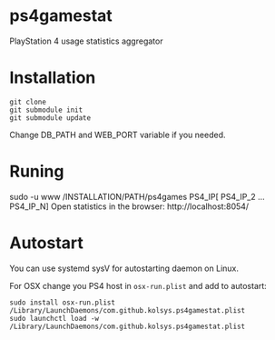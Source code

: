 # ps4gamestat
PlayStation 4 usage statistics aggregator

# Installation

```
git clone 
git submodule init
git submodule update
```

Change DB_PATH and WEB_PORT variable if you needed.

# Runing

sudo -u www /INSTALLATION/PATH/ps4games PS4_IP\[ PS4_IP_2 ... PS4_IP_N\]
Open statistics in the browser: http://localhost:8054/

# Autostart
You can use systemd sysV for autostarting daemon on Linux.

For OSX change you PS4 host in `osx-run.plist` and add to autostart:
```
sudo install osx-run.plist /Library/LaunchDaemons/com.github.kolsys.ps4gamestat.plist
sudo launchctl load -w /Library/LaunchDaemons/com.github.kolsys.ps4gamestat.plist
```

